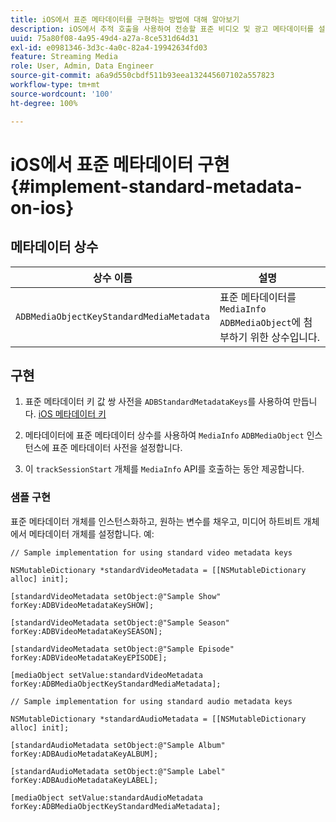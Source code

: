 ```yaml
---
title: iOS에서 표준 메타데이터를 구현하는 방법에 대해 알아보기
description: iOS에서 추적 호출을 사용하여 전송할 표준 비디오 및 광고 메타데이터를 설정하는 방법에 대해 알아봅니다.
uuid: 75a80f08-4a95-49d4-a27a-8ce531d64d31
exl-id: e0981346-3d3c-4a0c-82a4-19942634fd03
feature: Streaming Media
role: User, Admin, Data Engineer
source-git-commit: a6a9d550cbdf511b93eea132445607102a557823
workflow-type: tm+mt
source-wordcount: '100'
ht-degree: 100%

---
```


# iOS에서 표준 메타데이터 구현{#implement-standard-metadata-on-ios}

## 메타데이터 상수

| 상수 이름 | 설명   |
|---|---|
| `ADBMediaObjectKeyStandardMediaMetadata` | 표준 메타데이터를 `MediaInfo ADBMediaObject`에 첨부하기 위한 상수입니다. |

## 구현

1. 표준 메타데이터 키 값 쌍 사전을 `ADBStandardMetadataKeys`를 사용하여 만듭니다.
   [iOS 메타데이터 키](/help/use-cases/track-av-playback/impl-std-metadata/ios-metadata-keys.md)

1. 메타데이터에 표준 메타데이터 상수를 사용하여 `MediaInfo` `ADBMediaObject` 인스턴스에 표준 메타데이터 사전을 설정합니다.

1. 이 `trackSessionStart` 개체를 `MediaInfo` API를 호출하는 동안 제공합니다.

### 샘플 구현

표준 메타데이터 개체를 인스턴스화하고, 원하는 변수를 채우고, 미디어 하트비트 개체에서 메타데이터 개체를 설정합니다. 예:

```
// Sample implementation for using standard video metadata keys 
 
NSMutableDictionary *standardVideoMetadata = [[NSMutableDictionary alloc] init]; 
 
[standardVideoMetadata setObject:@"Sample Show" forKey:ADBVideoMetadataKeySHOW]; 
 
[standardVideoMetadata setObject:@"Sample Season" forKey:ADBVideoMetadataKeySEASON]; 
 
[standardVideoMetadata setObject:@"Sample Episode" forKey:ADBVideoMetadataKeyEPISODE]; 
 
[mediaObject setValue:standardVideoMetadata forKey:ADBMediaObjectKeyStandardMediaMetadata];
```

```
// Sample implementation for using standard audio metadata keys 
 
NSMutableDictionary *standardAudioMetadata = [[NSMutableDictionary alloc] init];  
 
[standardAudioMetadata setObject:@"Sample Album"   forKey:ADBAudioMetadataKeyALBUM];  
 
[standardAudioMetadata setObject:@"Sample Label"   forKey:ADBAudioMetadataKeyLABEL]; 
 
[mediaObject setValue:standardAudioMetadata   forKey:ADBMediaObjectKeyStandardMediaMetadata];
```
